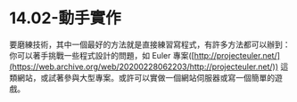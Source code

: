 # 14.02-動手實作

要磨練技術，其中一個最好的方法就是直接練習寫程式，有許多方法都可以辦到：你可以著手挑戰一些程式設計的問題，如 Euler 專案([http://projecteuler.net/](https://web.archive.org/web/20200228062203/http://projecteuler.net/)) 這類網站，或試著參與大型專案。或許可以實做一個網站伺服器或寫一個簡單的遊戲。
